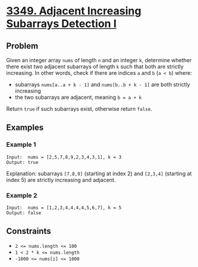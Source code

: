 # [3349. Adjacent Increasing Subarrays Detection I](https://leetcode.com/problems/adjacent-increasing-subarrays-detection-i/description)

## Problem

Given an integer array `nums` of length `n` and an integer `k`, determine whether there exist two adjacent subarrays of length `k` such that both are strictly increasing. In other words, check if there are indices `a` and `b` (`a < b`) where:
- subarrays `nums[a..a + k - 1]` and `nums[b..b + k - 1]` are both strictly increasing
- the two subarrays are adjacent, meaning `b = a + k`

Return `true` if such subarrays exist, otherwise return `false`.

## Examples

### Example 1
```
Input:  nums = [2,5,7,8,9,2,3,4,3,1], k = 3
Output: true
```
Explanation: subarrays `[7,8,9]` (starting at index 2) and `[2,3,4]` (starting at index 5) are strictly increasing and adjacent.

### Example 2
```
Input:  nums = [1,2,3,4,4,4,4,5,6,7], k = 5
Output: false
```

## Constraints

- `2 <= nums.length <= 100`
- `1 < 2 * k <= nums.length`
- `-1000 <= nums[i] <= 1000`
